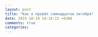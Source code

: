 ```yaml
---
layout: post
title: "Как я провёл семнадцатое октября"
date: 2015-10-19 14:18:13 +0300
comments: true
categories: 
---
```

